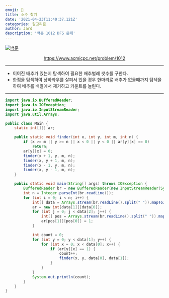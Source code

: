 ```yaml
---
emoji: 🧢
title: 소수 찾기
date: '2021-04-23T11:40:37.121Z'
categories: 알고리즘
author: Jard
description: '백준 1012 DFS 문제'
---
```


[![백준](https://d2gd6pc034wcta.cloudfront.net/images/logo@2x.png)](https://www.acmicpc.net/problem/1012)

<div style="text-align:center"><a href="https://www.acmicpc.net/problem/1012">https://www.acmicpc.net/problem/1012</a></div>

---

- 이어진 배추가 있는지 탐색하여 필요한 배추벌레 갯수를 구한다.
- 한점을 탐색하여 상하좌우를 살펴서 있을 경우 한마리로 배추가 없을때까지 탐색을 하여 배추를 배열에서 제거하고 카운트를 늘린다.

---

```java
import java.io.BufferedReader;
import java.io.IOException;
import java.io.InputStreamReader;
import java.util.Arrays;

public class Main {
    static int[][] ar;

    public static void finder(int x, int y, int m, int n) {
        if (x >= m || y >= n || x < 0 || y < 0 || ar[y][x] == 0)
            return;
        ar[y][x] = 0;
        finder(x + 1, y, m, n);
        finder(x, y + 1, m, n);
        finder(x - 1, y, m, n);
        finder(x, y - 1, m, n);
    }

    public static void main(String[] args) throws IOException {
        BufferedReader br = new BufferedReader(new InputStreamReader(System.in));
        int n = Integer.parseInt(br.readLine());
        for (int i = 0; i < n; i++) {
            int[] data = Arrays.stream(br.readLine().split(" ")).mapToInt(Integer::parseInt).toArray();
            ar = new int[data[1]][data[0]];
            for (int j = 0; j < data[2]; j++) {
                int[] pos = Arrays.stream(br.readLine().split(" ")).mapToInt(Integer::parseInt).toArray();
                ar[pos[1]][pos[0]] = 1;
            }

            int count = 0;
            for (int y = 0; y < data[1]; y++) {
                for (int x = 0; x < data[0]; x++) {
                    if (ar[y][x] == 1) {
                        count++;
                        finder(x, y, data[0], data[1]);
                    }
                }
            }
            System.out.println(count);
        }
    }
}
```
